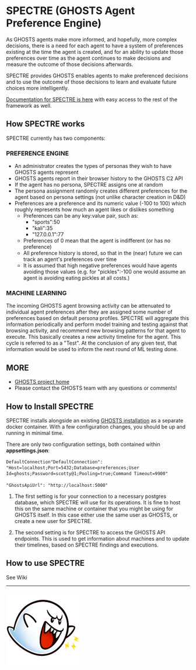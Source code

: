 # SPECTRE (GHOSTS Agent Preference Engine)

As GHOSTS agents make more informed, and hopefully, more complex decisions, there is a need for each agent to have a system of preferences existing at the time the agent is created, and for an ability to update those preferences over time as the agent continues to make decisions and measure the outcome of those decisions afterwards.

SPECTRE provides GHOSTS enables agents to make preferenced decisions and to use the outcome of those decisions to learn and evaluate future choices more intelligently.

[Documentation for SPECTRE is here](https://cmu-sei.github.io/GHOSTS/spectre/) with easy access to the rest of the framework as well.

## How SPECTRE works

SPECTRE currently has two components:

### PREFERENCE ENGINE

- An administrator creates the types of personas they wish to have GHOSTS agents represent
- GHOSTS agents report in their browser history to the GHOSTS C2 API
- If the agent has no persona, SPECTRE assigns one at random
- The persona assignment randomly creates different preferences for the agent based on persona settings (not unlike character creation in D&D)
- Preferences are a preference and its numeric value (-100 to 100) which roughly represents how much an agent likes or dislikes something
  - Preferences can be any key:value pair, such as:
    - "sports":50
    - "kali":35
    - "127.0.0.1":77
  - Preferences of 0 mean that the agent is indifferent (or has no preference)
  - All preference history is stored, so that in the (near) future we can track an agent's preferences over time
  - It is assumed that high negative preferences would have agents avoiding those values (e.g. for "pickles":-100 one would assume an agent is avoiding eating pickles at all costs.)

### MACHINE LEARNING

The incoming GHOSTS agent browsing activity can be attenuated to individual agent preferences after they are assigned some number of preferences based on default persona profiles. SPECTRE will aggregate this information periodically and perform model training and testing against that browsing activity, and recommend new browsing patterns for that agent to execute. This basically creates a new activity timeline for the agent. This cycle is referred to as a "Test". At the conclusion of any given test, that information would be used to inform the next round of ML testing done.

## MORE

- [GHOSTS project home](https://github.com/cmu-sei/GHOSTS)
- Please contact the GHOSTS team with any questions or comments!

## How to Install SPECTRE

SPECTRE installs alongside an existing [GHOSTS installation](https://github.com/cmu-sei/GHOSTS) as a separate docker container. With a few configuration changes, you should be up and running in minimal time.

There are only two configuration settings, both contained within **appsettings.json**:

```
DefaultConnection"DefaultConnection": "Host=localhost;Port=5432;Database=preferences;User Id=ghosts;Password=scotty@1;Pooling=true;Command Timeout=9900"

"GhostsApiUrl": "http://localhost:5000"
```

1. The first setting is for your connection to a necessary postgres database, which SPECTRE will use for its operations. It is fine to host this on the same machine or container that you might be using for GHOSTS itself. In this case either use the same user as GHOSTS, or create a new user for SPECTRE.

2. The second setting is for SPECTRE to access the GHOSTS API endpoints. This is used to get information about machines and to update their timelines, based on SPECTRE findings and executions.

## How to use SPECTRE

See Wiki

---

![ghosts](assets/ghosts-spectre.png)
